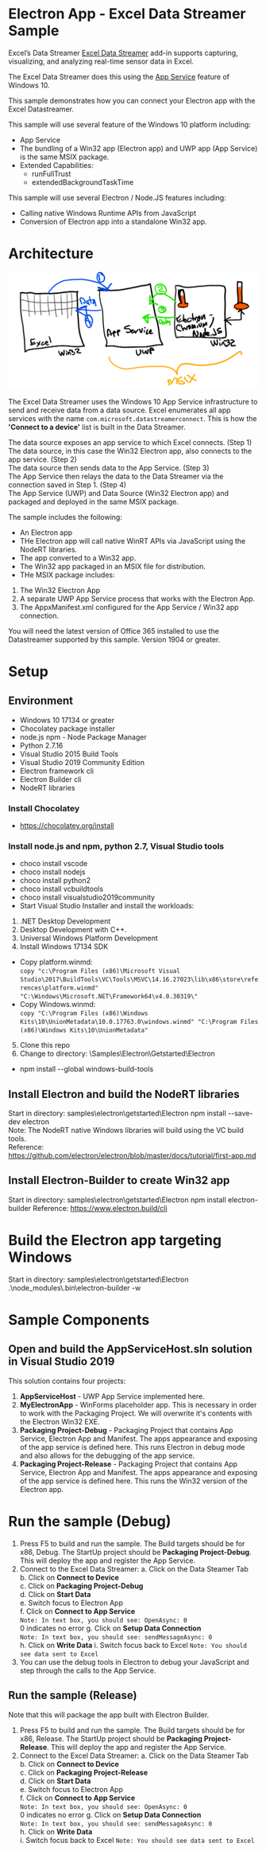 # Electron App - Excel Data Streamer Sample

 Excel’s Data Streamer  [Excel Data Streamer](https://support.office.com/en-us/article/What-is-Data-Streamer-1d52ffce-261c-4d7b-8017-89e8ee2b806f) add-in supports capturing, visualizing, and analyzing real-time sensor data in Excel.   

The Excel Data Streamer does this using the [App Service](https://docs.microsoft.com/en-us/windows/uwp/launch-resume/app-services) feature of Windows 10. 

This sample demonstrates how you can connect your Electron app with the Excel Datastreamer.

This sample will use several feature of the Windows 10 platform including:  
* App Service  
* The bundling of a Win32 app (Electron app) and UWP app (App Service) is the same MSIX package.  
* Extended Capabilities:  
  * runFullTrust  
  * extendedBackgroundTaskTime

This sample will use several Electron / Node.JS  features including:
* Calling native Windows Runtime APIs from JavaScript  
* Conversion of Electron app into a standalone Win32 app.  

# Architecture

![Electron - Excel App Service](./arch1.png)

The Excel Data Streamer uses the Windows 10 App Service infrastructure to send and receive data from a data source. Excel enumerates all app services with the name ```com.microsoft.datastreamerconnect```. This is how the **'Connect to a device'** list is built in the Data Streamer.  

The data source exposes an app service to which Excel connects. (Step 1)  
The data source, in this case the Win32 Electron app, also connects to the app service. (Step 2)  
The data source then sends data to the App Service. (Step 3)  
The App Service then relays the data to the Data Streamer via the connection saved in Step 1. (Step 4)  
The App Service (UWP) and Data Source (Win32 Electron app) and packaged and deployed in the same MSIX package.


The sample includes the following:
* An Electron app
* THe Electron app will call native WinRT APIs via JavaScript using the NodeRT libraries.
* The app converted to a Win32 app.
* The Win32 app packaged in an MSIX file for distribution.
* THe MSIX package includes:
1. The Win32 Electron App
2. A separate UWP App Service process that works with the Electron App.
3. The AppxManifest.xml configured for the App Service / Win32 app connection.

You will need the latest version of Office 365 installed to use the Datastreamer supported by this sample. Version 1904 or greater.

# Setup
## Environment 
* Windows 10 17134 or greater
* Chocolatey package installer
* node.js npm - Node Package Manager
* Python 2.7.16
* Visual Studio 2015 Build Tools
* Visual Studio 2019 Community Edition
* Electron framework cli
* Electron Builder cli
* NodeRT libraries

### Install Chocolatey
* https://chocolatey.org/install

### Install node.js and npm, python 2.7, Visual Studio tools
* choco install vscode
* choco install nodejs  
* choco install python2  
* choco install vcbuildtools  
* choco install visualstudio2019community  
* Start Visual Studio Installer and install the workloads:  
1. .NET Desktop Development  
2. Desktop Development with C++. 
3. Universal Windows Platform Development 
4. Install Windows 17134 SDK
* Copy platform.winmd:  
  ```copy "c:\Program Files (x86)\Microsoft Visual Studio\2017\BuildTools\VC\Tools\MSVC\14.16.27023\lib\x86\store\references\platform.winmd" "C:\Windows\Microsoft.NET\Framework64\v4.0.30319\"```   
* Copy Windows.winmd:  
  ```copy "C:\Program Files (x86)\Windows Kits\10\UnionMetadata\10.0.17763.0\windows.winmd" "C:\Program Files (x86)\Windows Kits\10\UnionMetadata"```
5. Clone this repo
6. Change to directory: \Samples\Electron\Getstarted\Electron

* npm install --global windows-build-tools

## Install Electron and build the NodeRT libraries
Start in directory: samples\electron\getstarted\Electron
npm install --save-dev electron  
Note: The NodeRT native Windows libraries will build using the VC build tools.  
Reference: https://github.com/electron/electron/blob/master/docs/tutorial/first-app.md  

## Install Electron-Builder to create Win32 app
Start in directory: samples\electron\getstarted\Electron
npm install electron-builder 
Reference: https://www.electron.build/cli  

# Build the Electron app targeting Windows
Start in directory: samples\electron\getstarted\Electron
.\node_modules\\.bin\electron-builder -w

# Sample Components 
## Open and build the AppServiceHost.sln solution in Visual Studio 2019
This solution contains four projects:  
1. **AppServiceHost** - UWP App Service implemented here.
2. **MyElectronApp** - WinForms placeholder app. This is necessary in order to work with the Packaging Project. We will overwrite it's contents with the Electron Win32 EXE.
3. **Packaging Project-Debug** - Packaging Project that contains App Service, Electron App and Manifest. The apps appearance and exposing of the app service is defined here. This runs Electron in debug mode and also allows for the debugging of the app service. 
4. **Packaging Project-Release** - Packaging Project that contains App Service, Electron App and Manifest. The apps appearance and exposing of the app service is defined here. This runs the Win32 version of the Electron app.   

# Run the sample (Debug)
1. Press F5 to build and run the sample. The Build targets should be for x86, Debug. The StartUp project should be **Packaging Project-Debug**. This will deploy the app and register the App Service.
2. Connect to the Excel Data Streamer:
   a. Click on the Data Steamer Tab  
   b. Click on **Connect to Device**  
   c. Click on **Packaging Project-Debug**  
   d. Click on **Start Data**  
   e. Switch focus to Electron App  
   f. Click on **Connect to App Service**  
   ```Note: In text box, you should see: OpenAsync: 0 ```  
   0 indicates no error 
   g. Click on **Setup Data Connection**  
   ```Note: In text box, you should see: sendMessageAsync: 0 ```  
   h. Click on **Write Data**
   i. Switch focus back to Excel
   ```Note: You should see data sent to Excel ```  
3. You can use the debug tools in Electron to debug your JavaScript and step through the calls to the App Service.

## Run the sample (Release)
Note that this will package the app built with Electron Builder.
1. Press F5 to build and run the sample. The Build targets should be for x86, Release. The StartUp project should be **Packaging Project-Release**. This will deploy the app and register the App Service.
2. Connect to the Excel Data Streamer:
   a. Click on the Data Steamer Tab  
   b. Click on **Connect to Device**  
   c. Click on **Packaging Project-Release**  
   d. Click on **Start Data**  
   e. Switch focus to Electron App  
   f. Click on **Connect to App Service**  
   ```Note: In text box, you should see: OpenAsync: 0 ```  
   0 indicates no error 
   g. Click on **Setup Data Connection**  
   ```Note: In text box, you should see: sendMessageAsync: 0 ```  
   h. Click on **Write Data**  
   i. Switch focus back to Excel
   ```Note: You should see data sent to Excel ```  


<!-- ### Built as part of Install
## For building nodert libraries - in repo
Create a file ```.npmrc``` in the root of the project:  
runtime = electron  
target = 4.1.1  
target_arch = x64  
disturl = https://atom.io/download/atom-shell   -->

<!-- ## Build nodert libraries
https://www.npmjs.com/package/@nodert-win10/windows.applicationmodel.appservice  
npm install @nodert-win10-rs4/windows.applicationmodel.appservice

https://www.npmjs.com/package/@nodert-win10-rs4/windows.foundation.collections  
npm install @nodert-win10-rs4/windows.foundation.collections
 -->


